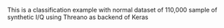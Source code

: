 This is a classification example with normal dataset of 110,000 sample of synthetic I/Q using Threano as backend of Keras
